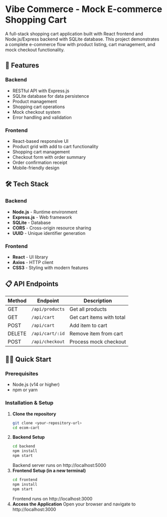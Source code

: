 # Vibe Commerce - Mock E-commerce Shopping Cart

A full-stack shopping cart application built with React frontend and Node.js/Express backend with SQLite database. This project demonstrates a complete e-commerce flow with product listing, cart management, and mock checkout functionality.

## 🚀 Features

### Backend
- RESTful API with Express.js
- SQLite database for data persistence
- Product management
- Shopping cart operations
- Mock checkout system
- Error handling and validation

### Frontend
- React-based responsive UI
- Product grid with add to cart functionality
- Shopping cart management
- Checkout form with order summary
- Order confirmation receipt
- Mobile-friendly design

## 🛠️ Tech Stack

### Backend
- **Node.js** - Runtime environment
- **Express.js** - Web framework
- **SQLite** - Database
- **CORS** - Cross-origin resource sharing
- **UUID** - Unique identifier generation

### Frontend
- **React** - UI library
- **Axios** - HTTP client
- **CSS3** - Styling with modern features

## 📋 API Endpoints

| Method | Endpoint | Description |
|--------|----------|-------------|
| GET | `/api/products` | Get all products |
| GET | `/api/cart` | Get cart items with total |
| POST | `/api/cart` | Add item to cart |
| DELETE | `/api/cart/:id` | Remove item from cart |
| POST | `/api/checkout` | Process mock checkout |

## 🏃‍♂️ Quick Start

### Prerequisites
- Node.js (v14 or higher)
- npm or yarn

### Installation & Setup

1. **Clone the repository**
   ```bash
   git clone <your-repository-url>
   cd ecom-cart
   ```
2. **Backend Setup**
   ```bash
   cd backend
   npm install
   npm start
   ```
   Backend server runs on http://localhost:5000
3. **Frontend Setup (in a new terminal)**
   ```bash
   cd frontend
   npm install
   npm start
   ```
   Frontend runs on http://localhost:3000
4. **Access the Application**
   Open your browser and navigate to http://localhost:3000
